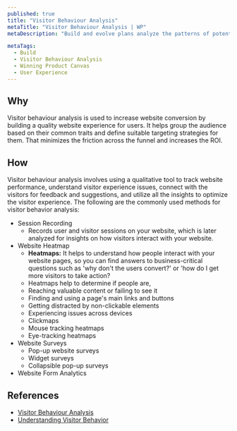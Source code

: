 ```yaml
---
published: true
title: "Visitor Behaviour Analysis"
metaTitle: "Visitor Behaviour Analysis | WP"
metaDescription: "Build and evolve plans analyze the patterns of potential customers to your marketing sites."

metaTags:
  - Build
  - Visitor Behaviour Analysis
  - Winning Product Canvas
  - User Experience
---
```


## Why
Visitor behaviour analysis is used to increase website conversion by building a quality website experience for users. It helps group the audience based on their common traits and define suitable targeting strategies for them. That minimizes the friction across the funnel and increases the ROI.

## How
Visitor behaviour analysis involves using a qualitative tool to track website performance, understand visitor experience issues, connect with the visitors for feedback and suggestions, and utilize all the insights to optimize the visitor experience. The following are the commonly used methods for visitor behavior analysis:

- Session Recording
  - Records user and visitor sessions on your website, which is later analyzed for insights on how visitors interact with your website.
- Website Heatmap
  - **Heatmaps:** It helps to understand how people interact with your website pages, so you can find answers to business-critical questions such as 'why don't the users convert?' or 'how do I get more visitors to take action?
   - Heatmaps help to determine if people are,
    - Reaching valuable content or failing to see it
    - Finding and using a page's main links and buttons
    - Getting distracted by non-clickable elements
    - Experiencing issues across devices
  - Clickmaps
  - Mouse tracking heatmaps
  - Eye-tracking heatmaps
- Website Surveys
    - Pop-up website surveys
    - Widget surveys
    - Collapsible pop-up surveys
- Website Form Analytics

## References

- [Visitor Behaviour Analysis](https://vwo.com/visitor-behavior-analysis/)
- [Understanding Visitor Behavior](https://www.practicalecommerce.com/Web-Analytics-Understanding-Visitor-Behavior)
